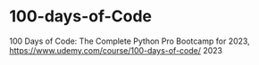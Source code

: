 # 100-days-of-Code
100 Days of Code: The Complete Python Pro Bootcamp for 2023, https://www.udemy.com/course/100-days-of-code/ 
2023
